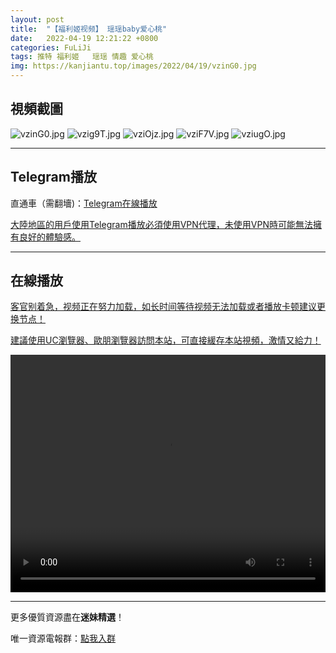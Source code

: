 ```yaml
---
layout: post
title:  "【福利姬视频】 瑶瑶baby爱心桃"
date:   2022-04-19 12:21:22 +0800
categories: FuLiJi
tags: 推特 福利姬   瑶瑶 情趣 爱心桃
img: https://kanjiantu.top/images/2022/04/19/vzinG0.jpg
---
```



## 視頻截圖

![vzinG0.jpg](https://kanjiantu.top/images/2022/04/19/vzinG0.jpg)
![vzig9T.jpg](https://kanjiantu.top/images/2022/04/19/vzig9T.jpg)
![vziOjz.jpg](https://kanjiantu.top/images/2022/04/19/vziOjz.jpg)
![vziF7V.jpg](https://kanjiantu.top/images/2022/04/19/vziF7V.jpg)
![vziugO.jpg](https://kanjiantu.top/images/2022/04/19/vziugO.jpg)

* * *
## Telegram播放

直通車（需翻墻)：[Telegram在線播放](https://t.me/mimeijingxuan/784)


<u>大陸地區的用戶使用Telegram播放必須使用VPN代理，未使用VPN時可能無法擁有良好的體驗感。</u> 
* * *
## 在線播放
<u>客官别着急，视频正在努力加载，如长时间等待视频无法加载或者播放卡顿建议更换节点！</u>

<u>建議使用UC瀏覽器、歐朋瀏覽器訪問本站，可直接緩存本站視頻，激情又給力！</u>
<center><video src="https://cdn.publer.io/uploads/videos/625d9864db27975abd287ce1/d49e92d2c26fa469723116793ad53c2c.mp4" width="100%" height="380px" controls="controls"></video></center>

* * *
更多優質資源盡在**迷妹精選**！

唯一資源電報群：[點我入群](https://t.me/mimeijingxuan)


